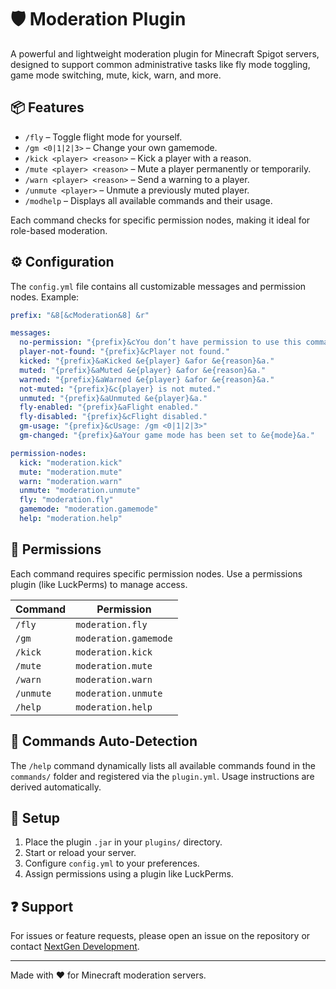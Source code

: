 # 🛡️ Moderation Plugin

A powerful and lightweight moderation plugin for Minecraft Spigot servers, designed to support common administrative tasks like fly mode toggling, game mode switching, mute, kick, warn, and more.

## 📦 Features

- `/fly` – Toggle flight mode for yourself.
- `/gm <0|1|2|3>` – Change your own gamemode.
- `/kick <player> <reason>` – Kick a player with a reason.
- `/mute <player> <reason>` – Mute a player permanently or temporarily.
- `/warn <player> <reason>` – Send a warning to a player.
- `/unmute <player>` – Unmute a previously muted player.
- `/modhelp` – Displays all available commands and their usage.

Each command checks for specific permission nodes, making it ideal for role-based moderation.

## ⚙️ Configuration

The `config.yml` file contains all customizable messages and permission nodes. Example:

```yaml
prefix: "&8[&cModeration&8] &r"

messages:
  no-permission: "{prefix}&cYou don’t have permission to use this command."
  player-not-found: "{prefix}&cPlayer not found."
  kicked: "{prefix}&aKicked &e{player} &afor &e{reason}&a."
  muted: "{prefix}&aMuted &e{player} &afor &e{reason}&a."
  warned: "{prefix}&aWarned &e{player} &afor &e{reason}&a."
  not-muted: "{prefix}&c{player} is not muted."
  unmuted: "{prefix}&aUnmuted &e{player}&a."
  fly-enabled: "{prefix}&aFlight enabled."
  fly-disabled: "{prefix}&cFlight disabled."
  gm-usage: "{prefix}&cUsage: /gm <0|1|2|3>"
  gm-changed: "{prefix}&aYour game mode has been set to &e{mode}&a."

permission-nodes:
  kick: "moderation.kick"
  mute: "moderation.mute"
  warn: "moderation.warn"
  unmute: "moderation.unmute"
  fly: "moderation.fly"
  gamemode: "moderation.gamemode"
  help: "moderation.help"
  ````

## 🔐 Permissions

Each command requires specific permission nodes. Use a permissions plugin (like LuckPerms) to manage access.

| Command    | Permission            |
| ---------- | --------------------- |
| `/fly`     | `moderation.fly`      |
| `/gm`      | `moderation.gamemode` |
| `/kick`    | `moderation.kick`     |
| `/mute`    | `moderation.mute`     |
| `/warn`    | `moderation.warn`     |
| `/unmute`  | `moderation.unmute`   |
| `/help` | `moderation.help`     |

## 📁 Commands Auto-Detection

The `/help` command dynamically lists all available commands found in the `commands/` folder and registered via the `plugin.yml`. Usage instructions are derived automatically.

## 🧩 Setup

1. Place the plugin `.jar` in your `plugins/` directory.
2. Start or reload your server.
3. Configure `config.yml` to your preferences.
4. Assign permissions using a plugin like LuckPerms.

## ❓ Support

For issues or feature requests, please open an issue on the repository or contact [NextGen Development](https://discord.gg/zQRYbaXgNa).

---

Made with ❤️ for Minecraft moderation servers.
